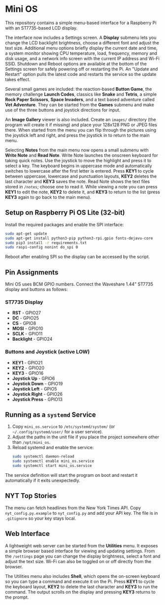 # Mini OS

This repository contains a simple menu-based interface for a Raspberry Pi with an ST7735-based LCD display.

The interface now includes a Settings screen. A **Display** submenu lets you change the LCD backlight brightness, choose a different font and adjust the text size. Additional menu options briefly display the current date and time, a system monitor showing CPU temperature, load, frequency, memory and disk usage, and a network info screen with the current IP address and Wi-Fi SSID. Shutdown and Reboot options are available at the bottom of the Settings screen for safely powering off or restarting the Pi. An "Update and Restart" option pulls the latest code and restarts the service so the update takes effect.

Several small games are included: the reaction-based **Button Game**, the memory challenge **Launch Codes**, classics like **Snake** and **Tetris**, a simple **Rock Paper Scissors**, **Space Invaders**, and a text based adventure called **Vet Adventure**. They can be started from the **Games** submenu and make use of the three buttons and joystick directions for input.

An **Image Gallery** viewer is also included. Create an `images/` directory (the program will create it if missing) and place your 128x128 PNG or JPEG files there. When started from the menu you can flip through the pictures using the joystick left and right, and press the joystick in to return to the main menu.

Selecting **Notes** from the main menu now opens a small submenu with **Write Note** and **Read Note**. Write Note launches the onscreen keyboard for taking quick notes. Use the joystick to move the highlight and press it to select a key. The keyboard begins in uppercase mode and automatically switches to lowercase after the first letter is entered. Press **KEY1** to cycle between uppercase, lowercase and punctuation layouts, **KEY2** deletes the last character and **KEY3** saves the note. Read Note shows the text files stored in `/notes`; choose one to read it. While viewing a note you can press **KEY1** to edit the note, **KEY2** to delete it, and **KEY3** to return to the list (press **KEY3** again to go back to the main menu).

## Setup on Raspberry Pi OS Lite (32-bit)

Install the required packages and enable the SPI interface:

```bash
sudo apt-get update
sudo apt-get install python3-pip python3-rpi.gpio fonts-dejavu-core
sudo pip3 install -r requirements.txt
sudo raspi-config nonint do_spi 0
```

Reboot after enabling SPI so the display can be accessed by the script.

## Pin Assignments

Mini OS uses BCM GPIO numbers. Connect the Waveshare 1.44" ST7735 display and buttons as follows:

### ST7735 Display
- **RST** - GPIO27
- **DC** - GPIO25
- **CS** - GPIO8
- **MOSI** - GPIO10
- **SCLK** - GPIO11
- **Backlight** - GPIO24

### Buttons and Joystick (active LOW)
- **KEY1** - GPIO21
- **KEY2** - GPIO20
- **KEY3** - GPIO16
- **Joystick Up** - GPIO6
- **Joystick Down** - GPIO19
- **Joystick Left** - GPIO5
- **Joystick Right** - GPIO26
- **Joystick Press** - GPIO13

## Running as a `systemd` Service

1. Copy `mini_os.service` to `/etc/systemd/system/` (or `~/.config/systemd/user/` for a user service).
2. Adjust the paths in the unit file if you place the project somewhere other than `/opt/mini_os`.
3. Reload systemd and enable the service:
   ```bash
   sudo systemctl daemon-reload
   sudo systemctl enable mini_os.service
   sudo systemctl start mini_os.service
   ```

The service definition will start the program on boot and restart it automatically if it exits unexpectedly.

## NYT Top Stories

The menu can fetch headlines from the New York Times API. Copy `nyt_config.py.example` to `nyt_config.py` and add your API key. The file is in `.gitignore` so your key stays local.

## Web Interface

A lightweight web server can be started from the **Utilities** menu. It exposes
a simple browser based interface for viewing and updating settings. From the
`/settings` page you can change the display brightness, select a font and adjust
the text size. Wi-Fi can also be toggled on or off directly from the browser.

The Utilities menu also includes **Shell**, which opens the on-screen keyboard
so you can type a command and execute it on the Pi. Press **KEY1** to cycle the
keyboard layout, **KEY2** to delete the last character and **KEY3** to run the
command. The output scrolls on the display and pressing **KEY3** returns to the
prompt.
